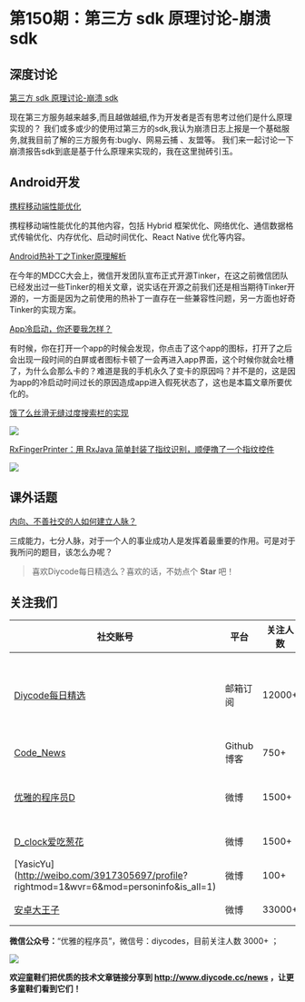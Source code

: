 # 第150期：第三方 sdk 原理讨论-崩溃 sdk

## 深度讨论

[第三方 sdk 原理讨论-崩溃 sdk](https://www.diycode.cc/topics/548)

现在第三方服务越来越多,而且越做越细,作为开发者是否有思考过他们是什么原理实现的？
我们或多或少的使用过第三方的sdk,我认为崩溃日志上报是一个基础服务,就我目前了解的三方服务有:bugly、网易云捕 、友盟等。
我们来一起讨论一下崩溃报告sdk到底是基于什么原理来实现的，我在这里抛砖引玉。

## Android开发

[携程移动端性能优化](http://geek.csdn.net/news/detail/132313)

携程移动端性能优化的其他内容，包括 Hybrid 框架优化、网络优化、通信数据格式传输优化、内存优化、启动时间优化、React Native 优化等内容。

[Android热补丁之Tinker原理解析](http://w4lle.github.io/2016/12/16/tinker/)

在今年的MDCC大会上，微信开发团队宣布正式开源Tinker，在这之前微信团队已经发出过一些Tinker的相关文章，说实话在开源之前我们还是相当期待Tinker开源的，一方面是因为之前使用的热补丁一直存在一些兼容性问题，另一方面也好奇Tinker的实现方案。

[App冷启动，你还要我怎样？](http://www.jianshu.com/p/84983a3bdbff)

有时候，你在打开一个app的时候会发现，你点击了这个app的图标，打开了之后会出现一段时间的白屏或者图标卡顿了一会再进入app界面，这个时候你就会吐槽了，为什么会那么卡的？难道是我的手机永久了变卡的原因吗？并不是的，这是因为app的冷启动时间过长的原因造成app进入假死状态了，这也是本篇文章所要优化的。

[饿了么丝滑无缝过度搜索栏的实现](https://gold.xitu.io/post/586a62ee61ff4b0057876094)

![](https://user-gold-cdn.xitu.io/2017/1/2/bd6f277ec335d3626577235e8a008108.gif)

[RxFingerPrinter：用 RxJava 简单封装了指纹识别，顺便撸了一个指纹控件](https://github.com/Zweihui/RxFingerPrinter)

![](https://github.com/Zweihui/RxFingerPrinter/raw/master/gif/ScreenShot.gif)

## 课外话题

[内向、不善社交的人如何建立人脉？](https://www.zhihu.com/question/20052781)

三成能力，七分人脉，对于一个人的事业成功人是发挥着最重要的作用。可是对于我所问的题目，该怎么办呢？

> 喜欢Diycode每日精选么？喜欢的话，不妨点个 **Star** 吧！

## 关注我们

| 社交账号  |  平台  | 关注人数 | 说明 |
| -------- | -------- | -------- | -------- |
| [Diycode每日精选](http://list.qq.com/cgi-bin/qf_invite?id=d469993d2c888e971c0fbb2309c4d84256968386b126b967)|   邮箱订阅  | 12000+ | 每日分享一次Android、iOS、Swfit技术干货  |
| [Code_News](https://github.com/DiyCodes/code_news) |    Github博客  |750+ | 每日邮件推送列表  |
| [优雅的程序员D](http://weibo.com/u/5891258264) |   微博  | 1500+ | 官方微博，每日分享开源信息  |
| [D_clock爱吃葱花](http://weibo.com/u/2480694892)  |   微博  | 1500+ | 日报发起人  |
|[YasicYu](http://weibo.com/3917305697/profile? rightmod=1&wvr=6&mod=personinfo&is_all=1)  |   微博  | 100+ | 日报发起人  |
|[安卓大王子](http://weibo.com/apkbus/)   |   微博  | 33000+ | 日报发起人  |

**微信公众号：**“优雅的程序员”，微信号：diycodes，目前关注人数 3000+ ；

![](http://upload-images.jianshu.io/upload_images/1846413-b42abfa70f909099.jpg?imageMogr2/auto-orient/strip%7CimageView2/2/w/1240)

**欢迎童鞋们把优质的技术文章链接分享到 http://www.diycode.cc/news ，让更多童鞋们看到它们！**
